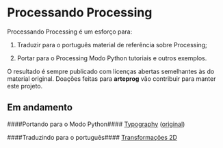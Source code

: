 # Processando Processing

Processando Processing é um esforço para: 

1. Traduzir para o português material de referência sobre Processing;

2. Portar para o Processing Modo Python tutoriais e outros exemplos. 

O resultado é sempre publicado com licenças abertas semelhantes às do material original.
Doações feitas para **arteprog** vão contribuir para manter este projeto.

## Em andamento

####Portando para o Modo Python####
[Typography](https://docs.google.com/document/d/14MYeJQPlA57-pYYm_UPt0u3sVynIxVIU8gras3ERAFQ/pub) ([original](https://processing.org/tutorials/typography/))

####Traduzindo para o português####
[Transformações 2D](https://docs.google.com/document/d/1uZTAGvQTYj7FcSEZSF7wBlbZKHOXMsUqz3Apfwbfm24/)
